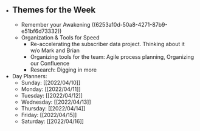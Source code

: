- ## Themes for the Week
	- Remember your Awakening ((6253a10d-50a8-4271-87b9-e51bf6d73332))
	- Organization & Tools for Speed
		- Re-accelerating the subscriber data project. Thinking about it w/o Mark and Brian
		- Organizing tools for the team: Agile process planning, Organizing our Confluence
		- Research: Digging in more
- Day Planners:
	- Sunday: [[2022/04/10]]
	- Monday: [[2022/04/11]]
	- Tuesday: [[2022/04/12]]
	- Wednesday: [[2022/04/13]]
	- Thursday: [[2022/04/14]]
	- Friday: [[2022/04/15]]
	- Saturday: [[2022/04/16]]
